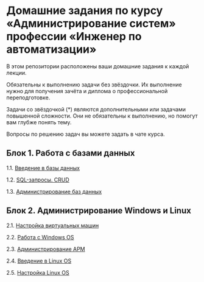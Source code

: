 # Домашние задания по курсу «Администрирование систем» профессии «Инженер по автоматизации»

В этом репозитории расположены ваши домашние задания к каждой лекции. 

Обязательны к выполнению задачи без звёздочки. Их выполнение нужно для получения зачёта и диплома о профессиональной переподготовке.

Задачи со звёздочкой (*) являются дополнительными или задачами повышенной сложности. Они не обязательны к выполнению, но помогут вам глубже понять тему.

Вопросы по решению задач вы можете задать в чате курса.


## Блок 1. Работа с базами данных

1.1. [Введение в базы данных](4.1/)  

1.2. [SQL-запросы. CRUD](4.2/)  

1.3. [Администрирование баз данных](4.3/)  

## Блок 2. Администрирование Windows и Linux

2.1. [Настройка виртуальных машин](5.1/)  

2.2. [Работа с Windows OS](5.2/)  

2.3. [Администрирование АРМ](5.3/)

2.4. [Введение в Linux OS](5.5/)  

2.5. [Настройка Linux OS](5.6/)
